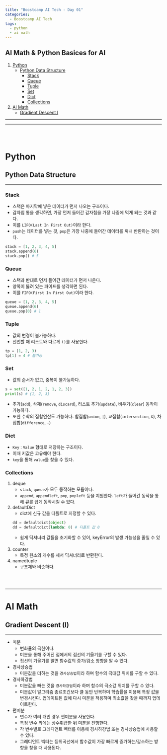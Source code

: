 ```yaml
---
title: "Boostcamp AI Tech - Day 01"
categories:
  - Boostcamp AI Tech
tags:
  - python
  - ai math
---
```


## AI Math & Python Basices for AI

1. [Python](#Python)
    - [Python Data Structure](#variable--list)
        - [Stack](#variables)
        - [Queue](#list)
        - [Tuple](#tuple)
        - [Set](#set)
        - [Dict](#dict)
        - [Collections](#collections)
2. [AI Math](#ai-math)
    - [Gradient Descent I](#gradient-descent-i)
<hr><hr>
<br><br>

# Python

## Python Data Structure
<hr>

### Stack
- 스택은 마지막에 넣은 데이터가 먼저 나오는 구조이다.
- 감자칩 통을 생각하면, 가장 먼저 들어간 감자칩을 가장 나중에 먹게 되는 것과 같다.
- 이를 ```LIFO(Last In First Out)```이라 한다.
- ```push```는 데이터를 넣는 것, ```pop```은 가장 나중에 들어간 데이터를 꺼내 반환하는 것이다.
```python
stack = [1, 2, 3, 4, 5]
stack.append(6)
stack.pop() # 5
```

### Queue
- 스택과 반대로 먼저 들어간 데이터가 먼저 나온다.
- 양쪽이 뚫려 있는 파이프를 생각하면 된다.
- 이를 ```FIFO(First In First Out)```이라 한다.
```python
queue = [1, 2, 3, 4, 5]
queue.append(6)
queue.pop(0) # 1
```

### Tuple
- 값의 변경이 불가능하다.
- 선언할 때 리스트와 다르게 ```()```를 사용한다.
```python
tp = (1, 2, 3)
tp[1] = 4 # 불가능
```

### Set
- 값의 순서가 없고, 중복이 불가능하다.
```python
s = set([1, 2, 1, 2, 1, 2, 3])
print(s) # {1, 2, 3}
```
- 추가(```add```), 삭제(```remove```, ```discard```), 리스트 추가(```update```), 비우기(```clear```) 동작이 가능하다.
- 또한 수학의 집합연산도 가능하다. 합집합(```union```, ```|```), 교집합(```intersection```, ```&```), 차집합(```difference```, ```-```)

### Dict
- ```Key``` : ```Value``` 형태로 저장하는 구조이다.
- 이때 키값은 고유해야 한다.
- ```key```을 통해 ```value```를 찾을 수 있다.

### Collections
1. deque
    - ```stack```, ```queue```가 모두 동작하는 모듈이다.
    - ```append```, ```appendleft```, ```pop```, ```popleft``` 등을 지원한다. ```left```가 들어간 동작을 통해 큐를 쉽게 동작시킬 수 있다.
2. defaultDict
    - dict에 신규 값을 디폴트로 지정할 수 있다. 
    ```python
    dd = defaultdict(object)
    dd = defaultdict(lambda: 0) # 디폴트 값 0
    ```
    - 쉽게 딕셔너리 값들을 초기화할 수 있어, keyError의 발생 가능성을 줄일 수 있다.
3. counter
    - 특정 원소의 개수를 세서 딕셔너리로 반환한다.
4. namedtuple
    - 구조체와 비슷하다.

<br><br>
<hr>

# AI Math

## Gradient Descent (I)
<hr>

- 미분
    - 변화율의 극한이다.
    - 미분을 통해 주어진 점에서의 접선의 기울기를 구할 수 있다.
    - 접선의 기울기를 알면 함수값의 증가/감소 방향을 알 수 있다.
- 경사상승법
    - 미분값을 더하는 것을 ```경사상승법```이라 하며 함수의 극대값 위치를 구할 수 있다.
- 경사하강법
    - 미분값을 빼는 것을 ```경사하강법```이라 하며 함수의 극소값 위치를 구할 수 있다.
    - 미분값이 알고리즘 종료조건보다 클 동안 반복하며 학습률을 이용해 특정 값을 변경시킨다. 업데이트된 값에 다시 미분을 적용하며 최소값을 찾을 때까지 업데이트한다.
- 편미분
    - 변수가 여러 개인 경우 편미분을 사용한다.
    - 특정 변수 외에는 상수취급한 뒤 미분을 진행한다.
    - 각 변수별로 그레디언트 벡터를 이용해 경사하강법 또는 경사상승법에 사용할 수 있다.
    - 그레디언트 벡터는 등위곡선에서 함수값이 가장 빠르게 증가하는/감소하는 방향을 찾을 때 사용된다.